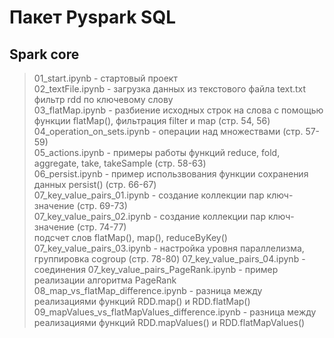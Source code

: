 # Пакет Pyspark SQL

## Spark core

> 01_start.ipynb - стартовый проект  
> 02_textFile.ipynb - загрузка данных из текстового файла text.txt фильтр rdd по ключевому слову   
> 03_flatMap.ipynb - разбиение исходных строк на слова с помощью функции flatMap(), фильтрация filter и map (стр. 54, 56)  
> 04_operation_on_sets.ipynb - операции над множествами (стр. 57-59)  
> 05_actions.ipynb - примеры работы функций reduce, fold, aggregate, take, takeSample (стр. 58-63)  
> 06_persist.ipynb - пример использвования функции сохранения данных persist() (стр. 66-67)  
> 07_key_value_pairs_01.ipynb - создание коллекции пар ключ-значение (стр. 69-73)  
> 07_key_value_pairs_02.ipynb - создание коллекции пар ключ-значение (стр. 74-77)  
>                       подсчет слов flatMap(), map(), reduceByKey()
> 07_key_value_pairs_03.ipynb - настройка уровня параллелизма, группировка cogroup (стр. 78-80)
> 07_key_value_pairs_04.ipynb - соединения
> 07_key_value_pairs_PageRank.ipynb - пример реализации алгоритма PageRank 
> 08_map_vs_flatMap_difference.ipynb - разница между реализациями функций RDD.map() и RDD.flatMap()
> 09_mapValues_vs_flatMapValues_difference.ipynb - разница между реализациями функций RDD.mapValues() и RDD.flatMapValues()